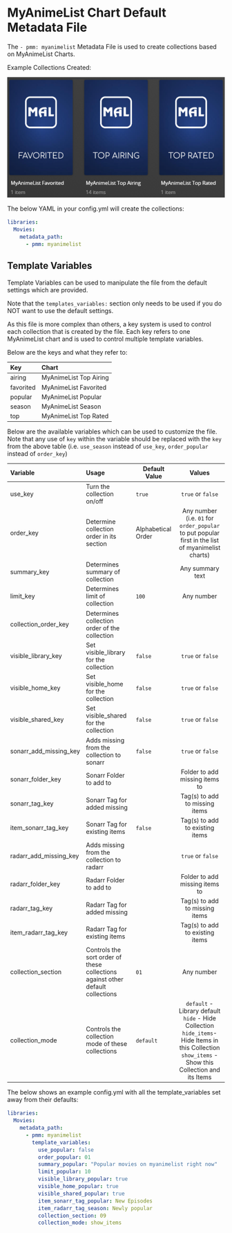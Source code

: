 # MyAnimeList Chart Default Metadata File

The `- pmm: myanimelist` Metadata File is used to create collections based on MyAnimeList Charts.

Example Collections Created:

![](../images/myanimelist.png)

The below YAML in your config.yml will create the collections:
```yaml
libraries:
  Movies:
    metadata_path:
      - pmm: myanimelist
```


## Template Variables
Template Variables can be used to manipulate the file from the default settings which are provided. 

Note that the `templates_variables:` section only needs to be used if you do NOT want to use the default settings.

As this file is more complex than others, a key system is used to control each collection that is created by the file. Each key refers to one MyAnimeList chart and is used to control multiple template variables.

Below are the keys and what they refer to:

| Key       | Chart                  |
|:----------|:-----------------------|
| airing    | MyAnimeList Top Airing |
| favorited | MyAnimeList Favorited  |
| popular   | MyAnimeList Popular    |
| season    | MyAnimeList Season     |
| top       | MyAnimeList Top Rated  |



Below are the available variables which can be used to customize the file. Note that any use of `key` within the variable should be replaced with the `key` from the above table (i.e. `use_season` instead of `use_key`, `order_popular` instead of `order_key`)


| Variable               | Usage                                                                          | Default Value      |                                                                             Values                                                                             |
|:-----------------------|:-------------------------------------------------------------------------------|--------------------|:--------------------------------------------------------------------------------------------------------------------------------------------------------------:|
| use_key                | Turn the collection on/off                                                     | `true`             |                                                                       `true` or `false`                                                                        |
| order_key              | Determine collection order in its section                                      | Alphabetical Order |                               Any number (i.e. `01` for `order_popular` to put popular first in the list of myanimelist charts)                                |
| summary_key            | Determines summary of collection                                               |                    |                                                                        Any summary text                                                                        |
| limit_key              | Determines limit of collection                                                 | `100`              |                                                                           Any number                                                                           |
| collection_order_key   | Determines collection order of the collection                                  |                    |                                                                                                                                                                |
| visible_library_key    | Set visible_library for the collection                                         | `false`            |                                                                       `true` or `false`                                                                        |
| visible_home_key       | Set visible_home for the collection                                            | `false`            |                                                                       `true` or `false`                                                                        |
| visible_shared_key     | Set visible_shared for the collection                                          | `false`            |                                                                       `true` or `false`                                                                        |
| sonarr_add_missing_key | Adds missing from the collection to sonarr                                     | `false`            |                                                                       `true` or `false`                                                                        |
| sonarr_folder_key      | Sonarr Folder to add to                                                        |                    |                                                                 Folder to add missing items to                                                                 |
| sonarr_tag_key         | Sonarr Tag for added missing                                                   |                    |                                                                 Tag(s) to add to missing items                                                                 |
| item_sonarr_tag_key    | Sonarr Tag for existing items                                                  | `false`            |                                                                Tag(s) to add to existing items                                                                 |
| radarr_add_missing_key | Adds missing from the collection to radarr                                     |                    |                                                                       `true` or `false`                                                                        |
| radarr_folder_key      | Radarr Folder to add to                                                        |                    |                                                                 Folder to add missing items to                                                                 |
| radarr_tag_key         | Radarr Tag for added missing                                                   |                    |                                                                 Tag(s) to add to missing items                                                                 |
| item_radarr_tag_key    | Radarr Tag for existing items                                                  |                    |                                                                Tag(s) to add to existing items                                                                 |
| collection_section     | Controls the sort order of these collections against other default collections | `01`               |                                                                           Any number                                                                           |
| collection_mode        | Controls the collection mode of these collections                              | `default`          | `default` - Library default<br/>`hide` - Hide Collection<br/>`hide_items`- Hide Items in this Collection<br/>`show_items` - Show this Collection and its Items |

The below shows an example config.yml with all the template_variables set away from their defaults:

```yaml
libraries:
  Movies:
    metadata_path:
      - pmm: myanimelist
        template_variables:
          use_popular: false
          order_popular: 01
          summary_popular: "Popular movies on myanimelist right now"
          limit_popular: 10
          visible_library_popular: true
          visible_home_popular: true
          visible_shared_popular: true
          item_sonarr_tag_popular: New Episodes
          item_radarr_tag_season: Newly popular
          collection_section: 09
          collection_mode: show_items
```
